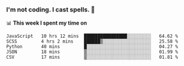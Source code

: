 ### I'm not coding. I cast spells. 🎩

📊 **This week I spent my time on**
<!--START_SECTION:waka-->
```text
JavaScript   10 hrs 12 mins  ████████████████░░░░░░░░░   64.62 % 
SCSS         4 hrs 2 mins    ██████▒░░░░░░░░░░░░░░░░░░   25.58 % 
Python       40 mins         █░░░░░░░░░░░░░░░░░░░░░░░░   04.27 % 
JSON         18 mins         ▒░░░░░░░░░░░░░░░░░░░░░░░░   01.99 % 
CSV          17 mins         ▒░░░░░░░░░░░░░░░░░░░░░░░░   01.81 % 
```
<!--END_SECTION:waka-->
